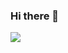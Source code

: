 ### Hi there 👋
<img src="https://capsule-render.vercel.app/api?type=wave&color=gradient&text=Jinwoo%20Lim&animation=twinkling&hfontColor=393E46&fontAlign=20&height=200" />
<!--
**j1nnnn/j1nnnn** is a ✨ _special_ ✨ repository because its `README.md` (this file) appears on your GitHub profile.

Here are some ideas to get you started:

- 🔭 I’m currently working on ...
- 🌱 I’m currently learning ...
- 👯 I’m looking to collaborate on ...
- 🤔 I’m looking for help with ...
- 💬 Ask me about ...
- 📫 How to reach me: ...
- 😄 Pronouns: ...
- ⚡ Fun fact: ...
-->
